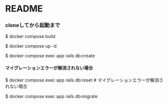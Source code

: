 # README

### cloneしてから起動まで

$ docker compose build

$ docker compose up -d

$ docker compose exec app rails db:create

#### マイグレーションエラーが解消されない場合
$ docker compose exec app rails db:reset # マイグレーションエラーが解消されない場合

$ docker compose exec app rails db:migrate
